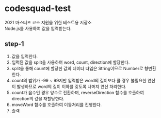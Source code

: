 # codesquad-test

2021 마스터즈 코스 지원을 위한 테스트용 저장소  
Node.js를 사용하여 값을 입력받는다.

## step-1

1. 값을 입력한다.
2. 입력된 값을 split을 사용하여 word, count, direction에 할당한다.  
3. split을 통해 count에 할당한 값의 데이터 타입은 String이므로 Number로 형변환한다.
4. count의 범위가 -99 ~ 99지만 입력받은 word의 길이보다 클 경우 불필요한 연산이 발생하므로 word의 길이 이하를 갖도록 나머지 연산 처리한다.
5. count가 음수인 경우 양수로 전환하며, reverseDirection 함수를 호출하여 direction의 값을 재할당한다.
6. moveWord 함수를 호출하여 이동처리를 진행한다.
7. 출력